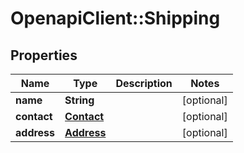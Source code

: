 # OpenapiClient::Shipping

## Properties
Name | Type | Description | Notes
------------ | ------------- | ------------- | -------------
**name** | **String** |  | [optional] 
**contact** | [**Contact**](Contact.md) |  | [optional] 
**address** | [**Address**](Address.md) |  | [optional] 


